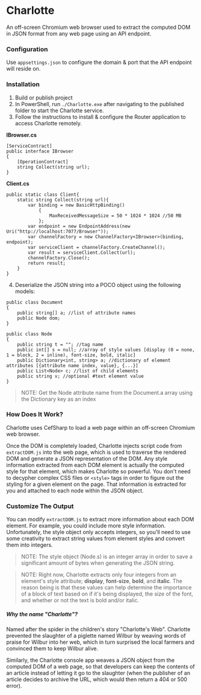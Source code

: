 # Charlotte
An off-screen Chromium web browser used to extract the computed DOM in JSON format from any web page using an API endpoint.

### Configuration
Use `appsettings.json` to configure the domain & port that the API endpoint will reside on.

### Installation
1. Build or publish project
2. In PowerShell, run `./Charlotte.exe` after navigating to the published folder to start the Charlotte service.
3. Follow the instructions to install & configure the Router application to access Charlotte remotely.


**IBrowser.cs**
```
[ServiceContract]
public interface IBrowser
{
    [OperationContract]
    string Collect(string url);
}
```

**Client.cs**
```
public static class Client{
	static string Collect(string url){
		var binding = new BasicHttpBinding()
			{
				MaxReceivedMessageSize = 50 * 1024 * 1024 //50 MB
			};
		var endpoint = new EndpointAddress(new Uri("http://localhost:7077/Browser"));
		var channelFactory = new ChannelFactory<IBrowser>(binding, endpoint);
		var serviceClient = channelFactory.CreateChannel();
		var result = serviceClient.Collect(url);
		channelFactory.Close();
		return result;
	}
}

```

4. Deserialize the JSON string into a POCO object using the following models:

```
public class Document
{
    public string[] a; //list of attribute names
    public Node dom;
}

public class Node
{
    public string t = ""; //tag name
    public int[] s = null; //array of style values [display (0 = none, 1 = block, 2 = inline), font-size, bold, italic]
    public Dictionary<int, string> a; //dictionary of element attributes [{attribute name index, value}, {...}]
    public List<Node> c; //list of child elements
    public string v; //optional #text element value
}
```

> NOTE: Get the Node attribute name from the Document.a array using the Dictionary key as an index

### How Does It Work?
Charlotte uses CefSharp to load a web page within an off-screen Chromium web browser. 

Once the DOM is completely loaded, Charlotte injects script code from `extractDOM.js` into the web page, which is used to traverse the rendered DOM and generate a JSON representation of the DOM. Any style information extracted from each DOM element is actually the computed style for that element, which makes Charlotte so powerful. You don't need to decypher complex CSS files or `<style>` tags in order to figure out the styling for a given element on the page. That information is extracted for you and attached to each node within the JSON object.

### Customize The Output
You can modify `extractDOM.js` to extract more information about each DOM element. For example, you could include more style information. Unfortunately, the style object only accepts integers, so you'll need to use some creativity to extract string values from element styles and convert them into integers.

> NOTE: The style object (Node.s) is an integer array in order to save a significant amount of bytes when generating the JSON string.

> NOTE: Right now, Charlotte extracts only four integers from an element's style attribute; **display**, **font-size**, **bold**, and **italic**. The reason being is that these values can help determine the importance of a block of text based on if it's being displayed, the size of the font, and whether or not the text is bold and/or italic.

##### Why the name "Charlotte"?
Named after the spider in the children's story "Charlotte's Web". Charlotte prevented the slaughter of a piglette named Wilbur by weaving words of praise for Wilbur into her web, which in turn surprised the local farmers and convinced them to keep Wilbur alive.

Similarly, the Charlotte console app weaves a JSON object from the computed DOM of a web page, so that developers can keep the contents of an article instead of letting it go to the slaughter (when the publisher of an article decides to archive the URL, which would then return a 404 or 500 error).
